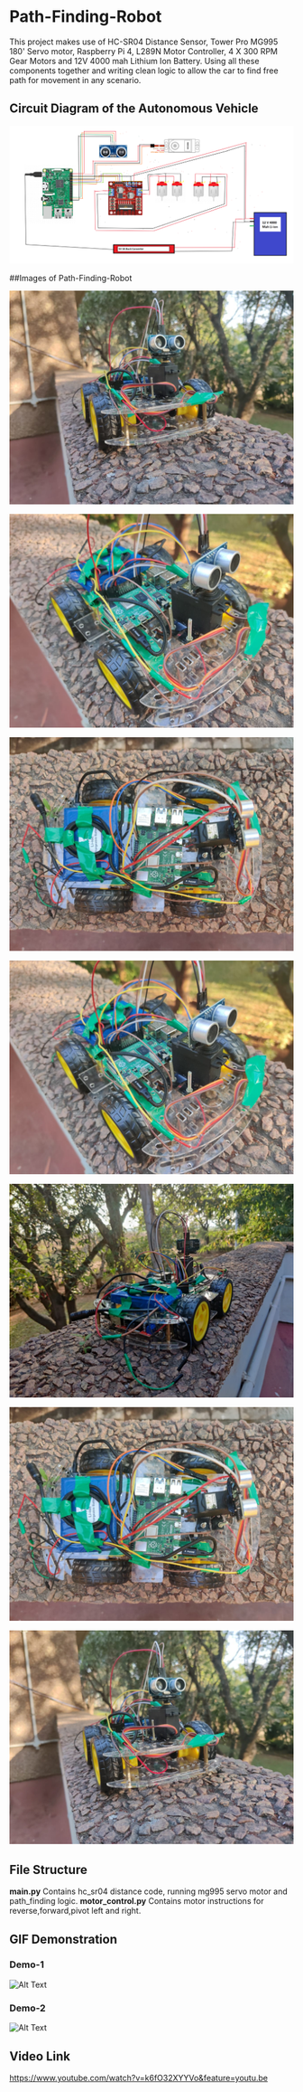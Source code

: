 # Path-Finding-Robot

This project makes use of HC-SR04 Distance Sensor, Tower Pro MG995 180' Servo motor, Raspberry Pi 4, L289N Motor Controller, 4 X 300 RPM Gear Motors and 12V 4000 mah Lithium Ion Battery. Using all these components together and writing clean logic to allow the car to find free path for movement in any scenario. 

## Circuit Diagram of the Autonomous Vehicle
![alt text](https://github.com/nogifeet/Path-Finding-Robot/blob/main/Resources/circuit_diagram.PNG "Circuit Diagram")

##Images of Path-Finding-Robot

![alt text](https://github.com/nogifeet/Path-Finding-Robot/blob/main/Resources/car_1%20(1).jpeg "Image_1")

![alt text](https://github.com/nogifeet/Path-Finding-Robot/blob/main/Resources/car_1%20(2).jpeg "Image_2")

![alt text](https://github.com/nogifeet/Path-Finding-Robot/blob/main/Resources/car_1%20(3).jpeg "Image_3")

![alt text](https://github.com/nogifeet/Path-Finding-Robot/blob/main/Resources/car_1%20(4).jpeg "Image_4")

![alt text](https://github.com/nogifeet/Path-Finding-Robot/blob/main/Resources/car_1%20(5).jpeg "Image_5")

![alt text](https://github.com/nogifeet/Path-Finding-Robot/blob/main/Resources/car_1%20(6).jpeg "Image_6")

![alt text](https://github.com/nogifeet/Path-Finding-Robot/blob/main/Resources/car_1%20(7).jpeg "Image_7")

## File Structure
**main.py** Contains hc_sr04 distance code, running mg995 servo motor and path_finding logic.
**motor_control.py** Contains motor instructions for reverse,forward,pivot left and right.

## GIF Demonstration

### Demo-1
![Alt Text](https://github.com/nogifeet/Path-Finding-Robot/blob/main/project-gif-min.gif)

### Demo-2
![Alt Text](https://github.com/nogifeet/Path-Finding-Robot/blob/main/gif-demo_2.gif)

## Video Link
https://www.youtube.com/watch?v=k6fO32XYYVo&feature=youtu.be



